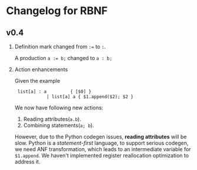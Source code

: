 # Changelog for RBNF

## v0.4

1. Definition mark changed from `:=` to `:`.

    A production `a := b;` changed to `a : b;`

2. Action enhancements

   Given the example
   ```
    list[a] : a         { [$0] }
               | list[a] a { $1.append($2); $2 }
   ```

   We now have following new actions:

   1. Reading attributes(`a.b`).     
   2. Combining statements(`a; b`).

   However, due to the Python codegen issues, **reading attributes** will be slow. Python is a *statement-first* language, to support serious codegen, we need ANF transformation, which leads to an intermediate variable for `$1.append`. We haven't implemented register reallocation optimization to address it.